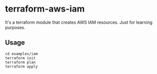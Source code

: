 # terraform-aws-iam

It's a terraform module that creates AWS IAM resources. Just for learning purposes.

## Usage

```console
cd examples/iam
terraform init
terraform plan
terraform apply
```

